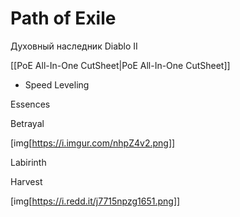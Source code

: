 # Path of Exile

Духовный наследник Diablo II

[[PoE All-In-One CutSheet|PoE All-In-One CutSheet]]

- Speed Leveling

Essences

Betrayal

[img[https://i.imgur.com/nhpZ4v2.png]]

Labirinth

Harvest

[img[https://i.redd.it/j7715npzg1651.png]]
